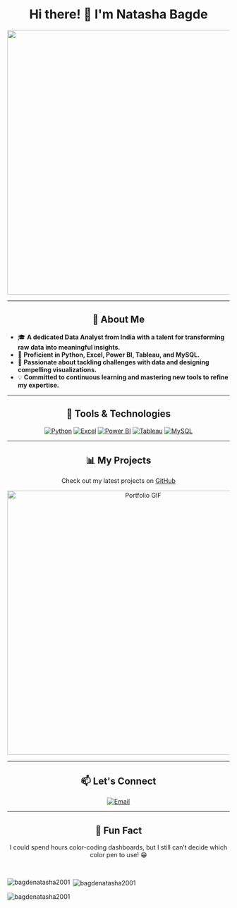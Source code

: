 <h1 align="center">Hi there! 👋 I'm Natasha Bagde </h1>

<p align="center">
  <img src="https://media.giphy.com/media/rsUGLKwgSvSxmq1VrZ/giphy.gif" width="600"/>
</p>

---

<h2 align="center">🚀 About Me</h2>

- 🎓 **A dedicated Data Analyst from India with a talent for transforming raw data into meaningful insights.**
- 🧠 **Proficient in Python, Excel, Power BI, Tableau, and MySQL.**
- 🌟 **Passionate about tackling challenges with data and designing compelling visualizations.**
- 💡 **Committed to continuous learning and mastering new tools to refine my expertise.**

---

<h2 align="center">🔧 Tools & Technologies</h2>

<p align="center">
  <a href="https://www.python.com/" target="_blank" rel="noreferrer"> <img src="https://img.icons8.com/color/48/000000/python--v1.png" alt="Python"/></a>
 <a href="https://www.excel.com/" target="_blank" rel="noreferrer"> <img src="https://img.icons8.com/color/48/000000/microsoft-excel-2019--v1.png" alt="Excel"/></a>
  <a href="https://www.powerbi.com/" target="_blank" rel="noreferrer"> <img src="https://img.icons8.com/color/48/000000/power-bi.png" alt="Power BI"/></a>
 <a href="https://www.tableau.com/" target="_blank" rel="noreferrer"> <img src="https://img.icons8.com/color/48/000000/tableau-software.png" alt="Tableau"/></a>
  <a href="https://www.mysql.com/" target="_blank" rel="noreferrer"> <img src="https://img.icons8.com/color/48/000000/mysql-logo.png" alt="MySQL"/></a>
</p>

---

<h2 align="center">📊 My Projects</h2>

<p align="center">
  Check out my latest projects on <a href="https://github.com/bagdenatasha2001?tab=repositories">GitHub</a>
</p>

<p align="center">
  <img src="https://i.pinimg.com/originals/5c/c8/72/5cc872d4469b89084a1ac53701ab1a63.gif" alt="Portfolio GIF" width="600"/>
</p>

---

<h2 align="center">📫 Let's Connect</h2>

<p align="center">
  <a href="mailto:natashabagde692@gmai.com">
    <img src="https://img.icons8.com/fluency/48/000000/gmail-new.png" alt="Email"/>
  </a>
</p>

---

<h2 align="center">🌟 Fun Fact</h2>

<p align="center">
  I could spend hours color-coding dashboards, but I still can’t decide which color pen to use! 😁
</p>
<br>

<p><img align="left" src="https://github-readme-stats.vercel.app/api/top-langs?username=bagdenatasha2001&show_icons=true&locale=en&layout=compact" alt="bagdenatasha2001" /></p>

<p>&nbsp;<img align="center" src="https://github-readme-stats.vercel.app/api?username=bagdenatasha2001&show_icons=true&locale=en" alt="bagdenatasha2001" /></p>

<p><img align="center" src="https://github-readme-streak-stats.herokuapp.com/?user=bagdenatasha2001&" alt="bagdenatasha2001" /></p>

